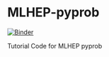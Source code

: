 # MLHEP-pyprob

[![Binder](https://mybinder.org/badge_logo.svg)](https://mybinder.org/v2/gh/mdkdrnevich/MLHEP-pyprob/master)

Tutorial Code for MLHEP pyprob
